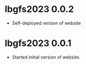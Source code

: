 # lbgfs2023 0.0.2

* Self-deployed version of website

# lbgfs2023 0.0.1

* Started initial version of website.
